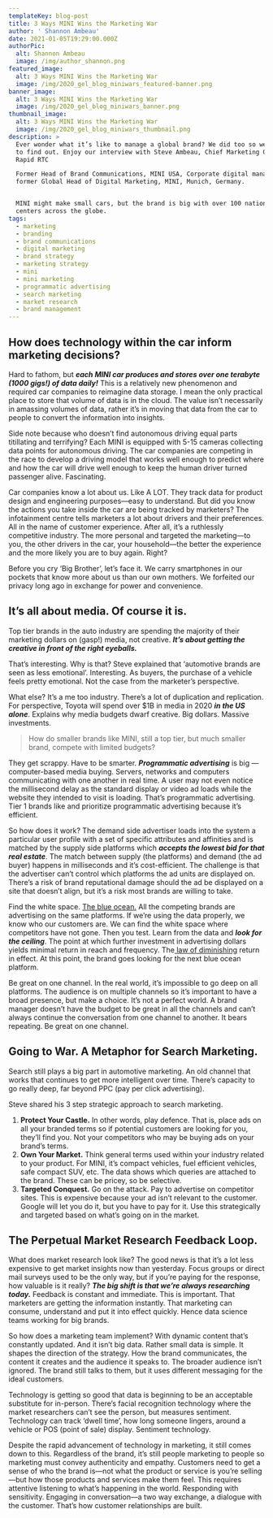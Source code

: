 ```yaml
---
templateKey: blog-post
title: 3 Ways MINI Wins the Marketing War
author: ' Shannon Ambeau'
date: 2021-01-05T19:29:00.000Z
authorPic:
  alt: Shannon Ambeau
  image: /img/author_shannon.png
featured_image:
  alt: 3 Ways MINI Wins the Marketing War
  image: /img/2020_gel_blog_miniwars_featured-banner.png
banner_image:
  alt: 3 Ways MINI Wins the Marketing War
  image: /img/2020_gel_blog_miniwars_banner.png
thumbnail_image:
  alt: 3 Ways MINI Wins the Marketing War
  image: /img/2020_gel_blog_miniwars_thumbnail.png
description: >
  Ever wonder what it’s like to manage a global brand? We did too so we decided
  to find out. Enjoy our interview with Steve Ambeau, Chief Marketing Officer,
  Rapid RTC

  Former Head of Brand Communications, MINI USA, Corporate digital manager &
  former Global Head of Digital Marketing, MINI, Munich, Germany.


  MINI might make small cars, but the brand is big with over 100 national sales
  centers across the globe. 
tags:
  - marketing
  - branding
  - brand communications
  - digital marketing
  - brand strategy
  - marketing strategy
  - mini
  - mini marketing
  - programmatic advertising
  - search marketing
  - market research
  - brand management
---
```

## How does technology within the car inform marketing decisions?

Hard to fathom, but _**each MINI car produces and stores over one terabyte (1000 gigs!) of data daily!**_ This is a relatively new phenomenon and required car companies to reimagine data storage. I mean the only practical place to store that volume of data is in the cloud. The value isn’t necessarily in amassing volumes of data, rather it’s in moving that data from the car to people to convert the information into insights. 

Side note because who doesn’t find autonomous driving equal parts titillating and terrifying? Each MINI is equipped with 5-15 cameras collecting data points for autonomous driving. The car companies are competing in the race to develop a driving model that works well enough to predict where and how the car will drive well enough to keep the human driver turned passenger alive. Fascinating. 

Car companies know a lot about us. Like A LOT. They track data for product design and engineering purposes—easy to understand. But did you know the actions you take inside the car are being tracked by marketers? The infotainment centre tells marketers a lot about drivers and their preferences. All in the name of customer experience. After all, it’s a ruthlessly competitive industry. The more personal and targeted the marketing—to you, the other drivers in the car, your household—the better the experience and the more likely you are to buy again. Right?

Before you cry ‘Big Brother’, let’s face it. We carry smartphones in our pockets that know more about us than our own mothers. We forfeited our privacy long ago in exchange for power and convenience. 

## It’s all about media. Of course it is. 

Top tier brands in the auto industry are spending the majority of their marketing dollars on (gasp!) media, not creative. **_It’s about getting the creative in front of the right eyeballs._** 

That’s interesting. Why is that? Steve explained that ‘automotive brands are seen as less emotional’. Interesting. As buyers, the purchase of a vehicle feels pretty emotional. Not the case from the marketer’s perspective.

What else? It’s a me too industry. There’s a lot of duplication and replication. For perspective, Toyota will spend over $1B in media in 2020 _**in the US alone**_. Explains why media budgets dwarf creative. Big dollars. Massive investments.

> How do smaller brands like MINI, still a top tier, but much smaller brand, compete with limited budgets? 

They get scrappy. Have to be smarter. **_Programmatic advertising_** is big — computer-based media buying. Servers, networks and computers communicating with one another in real time. A user may not even notice the millisecond delay as the standard display or video ad loads while the website they intended to visit is loading. That’s programmatic advertising. Tier 1 brands like and prioritize programmatic advertising because it’s efficient. 

So how does it work? The demand side advertiser loads into the system a particular user profile with a set of specific attributes and affinities and is matched by the supply side platforms which **_accepts the lowest bid for that real estate_**. The match between supply (the platforms) and demand (the ad buyer) happens in milliseconds and it’s cost-efficient. The challenge is that the advertiser can’t control which platforms the ad units are displayed on. There’s a risk of brand reputational damage should the ad be displayed on a site that doesn’t align, but it’s a risk most brands are willing to take. 

Find the white space. [The blue ocean.](https://www.blueoceanstrategy.com/what-is-blue-ocean-strategy/) All the competing brands are advertising on the same platforms. If we’re using the data properly, we know who our customers are. We can find the white space where competitors have not gone. Then you test. Learn from the data and **_look for the ceiling_**. The point at which further investment in advertising dollars yields minimal return in reach and frequency. The[ law of diminishing](https://www.britannica.com/topic/diminishing-returns) return in effect. At this point, the brand goes looking for the next blue ocean platform. 

Be great on one channel. In the real world, it’s impossible to go deep on all platforms. The audience is on multiple channels so it’s important to have a broad presence, but make a choice. It’s not a perfect world. A brand manager doesn’t have the budget to be great in all the channels and can’t always continue the conversation from one channel to another. It bears repeating. Be great on one channel. 

## Going to War. A Metaphor for Search Marketing. 

Search still plays a big part in automotive marketing. An old channel that works that continues to get more intelligent over time. There’s capacity to go really deep, far beyond PPC (pay per click advertising). 

Steve shared his 3 step strategic approach to search marketing. 

1. **Protect Your Castle.** In other words, play defence. That is, place ads on all your branded terms so if potential customers are looking for you, they’ll find you. Not your competitors who may be buying ads on your brand’s terms.
2. **Own Your Market.** Think general terms used within your industry related to your product. For MINI, it’s compact vehicles, fuel efficient vehicles, safe compact SUV, etc. The data shows which queries are attached to the brand. These can be pricey, so be selective.
3. **Targeted Conquest.** Go on the attack. Pay to advertise on competitor sites. This is expensive because your ad isn’t relevant to the customer. Google will let you do it, but you have to pay for it. Use this strategically and targeted based on what’s going on in the market. 

## The Perpetual Market Research Feedback Loop. 

What does market research look like? The good news is that it’s a lot less expensive to get market insights now than yesterday. Focus groups or direct mail surveys used to be the only way, but if you’re paying for the response, how valuable is it really? _**The big shift is that we’re always researching today.**_ Feedback is constant and immediate. This is important. That marketers are getting the information instantly. That marketing can consume, understand and put it into effect quickly. Hence data science teams working for big brands. 

So how does a marketing team implement? With dynamic content that’s constantly updated. And it isn’t big data. Rather small data is simple. It shapes the direction of the strategy. How the brand communicates, the content it creates and the audience it speaks to. The broader audience isn’t ignored. The brand still talks to them, but it uses different messaging for the ideal customers.

Technology is getting so good that data is beginning to be an acceptable substitute for in-person. There’s facial recognition technology where the market researchers can’t see the person, but measures sentiment. Technology can track ‘dwell time’, how long someone lingers, around a vehicle or POS (point of sale) display. Sentiment technology. 

Despite the rapid advancement of technology in marketing, it still comes down to this. Regardless of the brand, it’s still people marketing to people so marketing must convey authenticity and empathy. Customers need to get a sense of who the brand is—not what the product or service is you’re selling—but how those products and services make them feel. This requires attentive listening to what’s happening in the world. Responding with sensitivity.  Engaging in conversation—a two way exchange, a dialogue with the customer. That’s how customer relationships are built.

